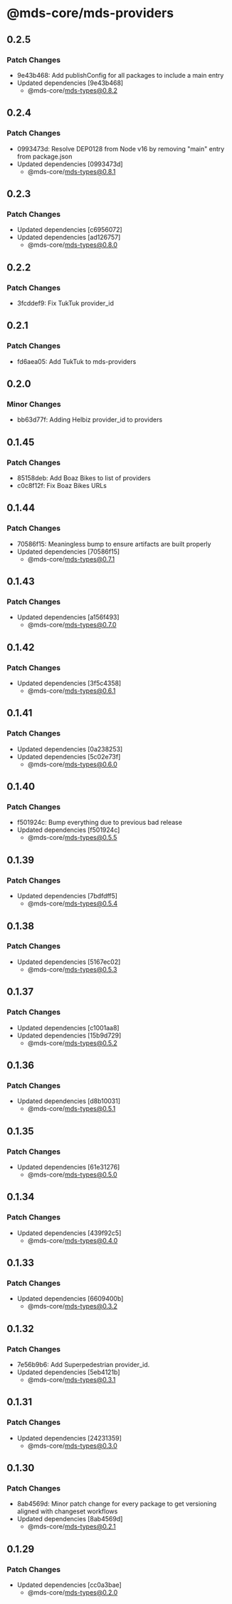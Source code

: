 # @mds-core/mds-providers

## 0.2.5

### Patch Changes

- 9e43b468: Add publishConfig for all packages to include a main entry
- Updated dependencies [9e43b468]
  - @mds-core/mds-types@0.8.2

## 0.2.4

### Patch Changes

- 0993473d: Resolve DEP0128 from Node v16 by removing "main" entry from package.json
- Updated dependencies [0993473d]
  - @mds-core/mds-types@0.8.1

## 0.2.3

### Patch Changes

- Updated dependencies [c6956072]
- Updated dependencies [ad126757]
  - @mds-core/mds-types@0.8.0

## 0.2.2

### Patch Changes

- 3fcddef9: Fix TukTuk provider_id

## 0.2.1

### Patch Changes

- fd6aea05: Add TukTuk to mds-providers

## 0.2.0

### Minor Changes

- bb63d77f: Adding Helbiz provider_id to providers

## 0.1.45

### Patch Changes

- 85158deb: Add Boaz Bikes to list of providers
- c0c8f12f: Fix Boaz Bikes URLs

## 0.1.44

### Patch Changes

- 70586f15: Meaningless bump to ensure artifacts are built properly
- Updated dependencies [70586f15]
  - @mds-core/mds-types@0.7.1

## 0.1.43

### Patch Changes

- Updated dependencies [a156f493]
  - @mds-core/mds-types@0.7.0

## 0.1.42

### Patch Changes

- Updated dependencies [3f5c4358]
  - @mds-core/mds-types@0.6.1

## 0.1.41

### Patch Changes

- Updated dependencies [0a238253]
- Updated dependencies [5c02e73f]
  - @mds-core/mds-types@0.6.0

## 0.1.40

### Patch Changes

- f501924c: Bump everything due to previous bad release
- Updated dependencies [f501924c]
  - @mds-core/mds-types@0.5.5

## 0.1.39

### Patch Changes

- Updated dependencies [7bdfdff5]
  - @mds-core/mds-types@0.5.4

## 0.1.38

### Patch Changes

- Updated dependencies [5167ec02]
  - @mds-core/mds-types@0.5.3

## 0.1.37

### Patch Changes

- Updated dependencies [c1001aa8]
- Updated dependencies [15b9d729]
  - @mds-core/mds-types@0.5.2

## 0.1.36

### Patch Changes

- Updated dependencies [d8b10031]
  - @mds-core/mds-types@0.5.1

## 0.1.35

### Patch Changes

- Updated dependencies [61e31276]
  - @mds-core/mds-types@0.5.0

## 0.1.34

### Patch Changes

- Updated dependencies [439f92c5]
  - @mds-core/mds-types@0.4.0

## 0.1.33

### Patch Changes

- Updated dependencies [6609400b]
  - @mds-core/mds-types@0.3.2

## 0.1.32

### Patch Changes

- 7e56b9b6: Add Superpedestrian provider_id.
- Updated dependencies [5eb4121b]
  - @mds-core/mds-types@0.3.1

## 0.1.31

### Patch Changes

- Updated dependencies [24231359]
  - @mds-core/mds-types@0.3.0

## 0.1.30

### Patch Changes

- 8ab4569d: Minor patch change for every package to get versioning aligned with changeset workflows
- Updated dependencies [8ab4569d]
  - @mds-core/mds-types@0.2.1

## 0.1.29

### Patch Changes

- Updated dependencies [cc0a3bae]
  - @mds-core/mds-types@0.2.0
